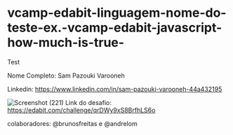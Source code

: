 # vcamp-edabit-linguagem-nome-do-teste-ex.-vcamp-edabit-javascript-how-much-is-true-
Test

Nome Completo: Sam Pazouki Varooneh

Linkedin: https://www.linkedin.com/in/sam-pazouki-varooneh-44a432195

![Screenshot (221)](https://user-images.githubusercontent.com/68926038/161154158-d4bd68ac-2645-435c-a9ab-72a90734493a.png)
Link do desafio: https://edabit.com/challenge/qrDWy9xS8BrfhLS6o



colaboradores: @brunosfreitas e @andrelom
